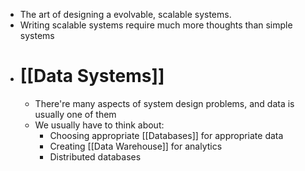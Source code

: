 - The art of designing a evolvable, scalable systems.
- Writing scalable systems require much more thoughts than simple systems
- # [[Data Systems]]
	- There're many aspects of system design problems, and data is usually one of them
	- We usually have to think about:
		- Choosing appropriate [[Databases]] for appropriate data
		- Creating [[Data Warehouse]] for analytics
		- Distributed databases
